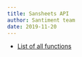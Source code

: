 ```yaml
---
title: Sansheets API
author: Santiment team
date: 2019-11-20
---
```


- [List of all functions](/sansheets/api/functions/)
